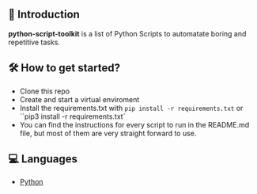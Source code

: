 ## 📌 Introduction

**python-script-toolkit** is a list of Python Scripts to automatate boring and repetitive tasks.

## 🛠️ How to get started?

- Clone this repo
- Create and start a virtual enviroment
- Install the requirements.txt with `pip install -r requirements.txt` or ``pip3 install -r requirements.txt`
- You can find the instructions for every script to run in the README.md file, but most of them are very straight forward to use.

## 💻 Languages

- [Python](python)
